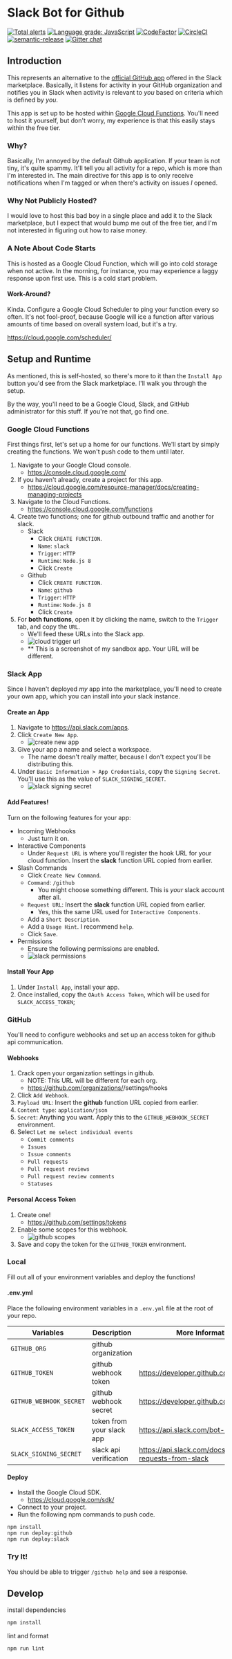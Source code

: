 # Slack Bot for Github

[![Total alerts](https://img.shields.io/lgtm/alerts/g/jfairley/github-slack-bot.svg?logo=lgtm&logoWidth=18)](https://lgtm.com/projects/g/jfairley/github-slack-bot/alerts/)
[![Language grade: JavaScript](https://img.shields.io/lgtm/grade/javascript/g/jfairley/github-slack-bot.svg?logo=lgtm&logoWidth=18)](https://lgtm.com/projects/g/jfairley/github-slack-bot/context:javascript)
[![CodeFactor](https://www.codefactor.io/repository/github/jfairley/github-slack-bot/badge)](https://www.codefactor.io/repository/github/jfairley/github-slack-bot)
[![CircleCI](https://circleci.com/gh/jfairley/github-slack-bot.svg?style=svg)](https://circleci.com/gh/jfairley/github-slack-bot)
[![semantic-release](https://img.shields.io/badge/%20%20%F0%9F%93%A6%F0%9F%9A%80-semantic--release-e10079.svg)](https://github.com/semantic-release/semantic-release)
[![Gitter chat](https://badges.gitter.im/gitterHQ/gitter.png)](https://gitter.im/github-slack-bot/Lobby)

## Introduction

This represents an alternative to the [official GitHub app](https://slack.com/apps/A8GBNUWU8-github) offered in the Slack marketplace. Basically, it listens for activity in your GitHub organization and notifies you in Slack when activity is relevant to _you_ based on criteria which is defined by _you_.

This app is set up to be hosted within [Google Cloud Functions](https://cloud.google.com/functions). You'll need to host it yourself, but don't worry, my experience is that this easily stays within the free tier.

### Why?

Basically, I'm annoyed by the default Github application. If your team is not tiny, it's quite spammy. It'll tell you all activity for a repo, which is more than I'm interested in. The main directive for this app is to only receive notifications when I'm tagged or when there's activity on issues _I_ opened.

### Why Not Publicly Hosted?

I would love to host this bad boy in a single place and add it to the Slack marketplace, but I expect that would bump me out of the free tier, and I'm not interested in figuring out how to raise money.

### A Note About Code Starts

This is hosted as a Google Cloud Function, which will go into cold storage when not active. In the morning, for instance, you may experience a laggy response upon first use. This is a cold start problem.

#### Work-Around?

Kinda. Configure a Google Cloud Scheduler to ping your function every so often. It's not fool-proof, because Google will ice a function after various amounts of time based on overall system load, but it's a try.

https://cloud.google.com/scheduler/ 

## Setup and Runtime

As mentioned, this is self-hosted, so there's more to it than the `Install App` button you'd see from the Slack marketplace. I'll walk you through the setup.

By the way, you'll need to be a Google Cloud, Slack, and GitHub administrator for this stuff. If you're not that, go find one.

### Google Cloud Functions

First things first, let's set up a home for our functions. We'll start by simply creating the functions. We won't push code to them until later.

1. Navigate to your Google Cloud console.
    - https://console.cloud.google.com/
1. If you haven't already, create a project for this app.
    - https://cloud.google.com/resource-manager/docs/creating-managing-projects
1. Navigate to the Cloud Functions.
    - https://console.cloud.google.com/functions
1. Create two functions; one for github outbound traffic and another for slack.
    - Slack
      - Click `CREATE FUNCTION`.
      - `Name`: `slack`
      - `Trigger`: `HTTP`
      - `Runtime`: `Node.js 8`
      - Click `Create`
    - Github
      - Click `CREATE FUNCTION`.
      - `Name`: `github`
      - `Trigger`: `HTTP`
      - `Runtime`: `Node.js 8`
      - Click `Create`
1. For **both functions**, open it by clicking the name, switch to the `Trigger` tab, and copy the `URL`.
    - We'll feed these URLs into the Slack app.
    - ![cloud trigger url](docs/cloud-trigger-url.png)
    - ** This is a screenshot of my sandbox app. Your URL will be different. 

### Slack App

Since I haven't deployed _my_ app into the marketplace, you'll need to create your own app, which you can install into your slack instance.

#### Create an App

1. Navigate to https://api.slack.com/apps.
1. Click `Create New App`.
    - ![create new app](docs/create-new-app.png)
1. Give your app a name and select a workspace.
    - The name doesn't really matter, because I don't expect you'll be distributing this.
1. Under `Basic Information > App Credentials`, copy the `Signing Secret`. You'll use this as the value of `SLACK_SIGNING_SECRET`.
    - ![slack signing secret](docs/slack-signing-secret.png)
   
#### Add Features!

Turn on the following features for your app:

- Incoming Webhooks
    - Just turn it on.
- Interactive Components
    - Under `Request URL` is where you'll register the hook URL for your cloud function. Insert the **slack** function URL copied from earlier.
- Slash Commands
    - Click `Create New Command`.
    - `Command`: `/github`
      - You might choose something different. This is _your_ slack account after all.
    - `Request URL`: Insert the **slack** function URL copied from earlier.
      - Yes, this the same URL used for `Interactive Components`.
    - Add a `Short Description`.
    - Add a `Usage Hint`. I recommend `help`.
    - Click `Save`.
- Permissions
    - Ensure the following permissions are enabled.
    - ![slack permissions](docs/slack-permissions.png)

#### Install Your App

1. Under `Install App`, install your app.
1. Once installed, copy the `OAuth Access Token`, which will be used for `SLACK_ACCESS_TOKEN`;

### GitHub

You'll need to configure webhooks and set up an access token for github api communication.

#### Webhooks

1. Crack open your organization settings in github.
    - NOTE: This URL will be different for each org.
    - https://github.com/organizations/<my-org>/settings/hooks
1. Click `Add Webhook`.
1. `Payload URL`: Insert the **github** function URL copied from earlier.
1. `Content type`: `application/json`
1. `Secret`: Anything you want. Apply this to the `GITHUB_WEBHOOK_SECRET` environment.
1. Select `Let me select individual events`
    - `Commit comments`
    - `Issues`
    - `Issue comments` 
    - `Pull requests` 
    - `Pull request reviews` 
    - `Pull request review comments` 
    - `Statuses`

#### Personal Access Token

1. Create one!
    - https://github.com/settings/tokens
1. Enable some scopes for this webhook.
    - ![github scopes](docs/github-scopes.png)
1. Save and copy the token for the `GITHUB_TOKEN` environment.

### Local

Fill out all of your environment variables and deploy the functions!

#### .env.yml

Place the following environment variables in a `.env.yml` file at the root of your repo. 

| Variables               | Description                | More Information                                         |
|-------------------------|----------------------------|----------------------------------------------------------|
| `GITHUB_ORG`            | github organization        |                                                          |
| `GITHUB_TOKEN`          | github webhook token       | https://developer.github.com/webhooks/                   |
| `GITHUB_WEBHOOK_SECRET` | github webhook secret      | https://developer.github.com/webhooks/                   |
| `SLACK_ACCESS_TOKEN`    | token from your slack app  | https://api.slack.com/bot-users                          |
| `SLACK_SIGNING_SECRET`  | slack api verification     | https://api.slack.com/docs/verifying-requests-from-slack |

#### Deploy

- Install the Google Cloud SDK.
    - https://cloud.google.com/sdk/
- Connect to your project.
- Run the following npm commands to push code.

```
npm install
npm run deploy:github
npm run deploy:slack
```

### Try It!

You should be able to trigger `/github help` and see a response.

## Develop

install dependencies

```bash
npm install
```

lint and format

```bash
npm run lint
```
